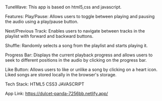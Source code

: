 TuneWave:
This app is based on html5,css and javascript.

Features:
Play/Pause: Allows users to toggle between playing and pausing the audio using a play/pause button.

Next/Previous Track: Enables users to navigate between tracks in the playlist with forward and backward buttons.

Shuffle: Randomly selects a song from the playlist and starts playing it.

Progress Bar: Displays the current playback progress and allows users to seek to different positions in the audio by clicking on the progress bar.

Like Button: Allows users to like or unlike a song by clicking on a heart icon. Liked songs are stored locally in the browser's storage.

Tech Stack:
HTML5
CSS3
JAVASCRIPT

App Link:
https://dulcet-panda-7256bb.netlify.app/
